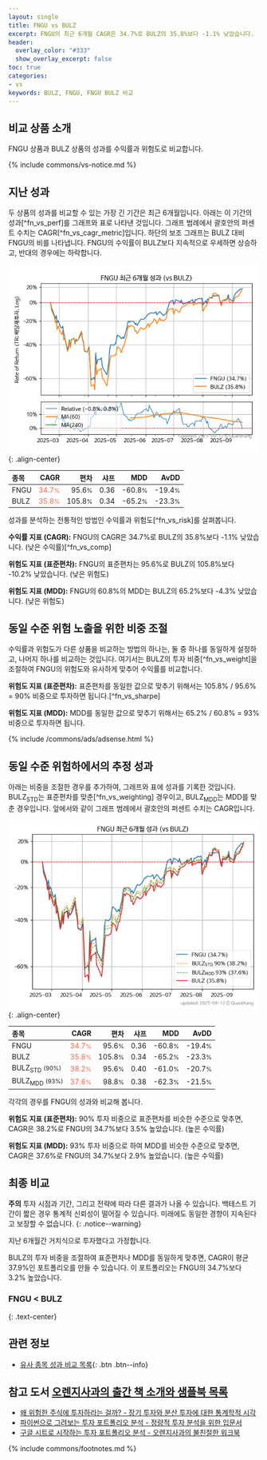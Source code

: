 ```yaml
---
layout: single
title: FNGU vs BULZ
excerpt: FNGU의 최근 6개월 CAGR은 34.7%로 BULZ의 35.8%보다 -1.1% 낮았습니다.
header:
  overlay_color: "#333"
  show_overlay_excerpt: false
toc: true
categories:
- vs
keywords: BULZ, FNGU, FNGU BULZ 비교
---
```


## 비교 상품 소개


FNGU 상품과 BULZ 상품의 성과를 수익률과 위험도로 비교합니다.





{% include commons/vs-notice.md %}

## 지난 성과

두 상품의 성과를 비교할 수 있는 가장 긴 기간은 최근 6개월입니다. 아래는 이 기간의 성과[^fn_vs_perf]를 그래프와 표로 나타낸 것입니다.
그래프 범례에서 괄호안의 퍼센트 수치는 CAGR[^fn_vs_cagr_metric]입니다.
하단의 보조 그래프는 BULZ 대비 FNGU의 비를 나타냅니다.
FNGU의 수익률이 BULZ보다 지속적으로 우세하면 상승하고, 반대의 경우에는 하락합니다.

![FNGU](/vs/images/fngu-vs-bulz_dual.png){: .align-center}

| **종목** | **CAGR** | **편차** | **샤프** | **MDD** | **AvDD** |
| :------------ | ------: | -----------: | -------: | ------: | -------: |
| FNGU | <span style="color: tomato">34.7<small>%</small></span> | 95.6<small>%</small> | 0.36 | -60.8<small>%</small> | -19.4<small>%</small> |
| BULZ | <span style="color: tomato">35.8<small>%</small></span> | 105.8<small>%</small> | 0.34 | -65.2<small>%</small> | -23.3<small>%</small> |

<!-- more -->


성과를 분석하는 전통적인 방법인 수익률과 위험도[^fn_vs_risk]를 살펴봅니다.

**수익률 지표 (CAGR):** FNGU의 CAGR은 34.7%로 BULZ의 35.8%보다 -1.1% 낮았습니다. (낮은 수익률)[^fn_vs_comp]

**위험도 지표 (표준편차):** FNGU의 표준편차는 95.6%로 BULZ의 105.8%보다 -10.2% 낮았습니다. (낮은 위험도)

**위험도 지표 (MDD):** FNGU의 60.8%의 MDD는 BULZ의 65.2%보다 -4.3% 낮았습니다. (낮은 위험도)



## 동일 수준 위험 노출을 위한 비중 조절

수익률과 위험도가 다른 상품을 비교하는 방법의 하나는, 둘 중 하나를 동일하게 설정하고, 나머지 하나를 비교하는 것입니다.
여기서는 BULZ의 투자 비중[^fn_vs_weight]을 조절하여 FNGU의 위험도와 유사하게 맞추어 수익률를 비교합니다.

**위험도 지표 (표준편차):** 표준편차를 동일한 값으로 맞추기 위해서는 105.8% / 95.6% = 90% 비중으로 투자하면 됩니다.[^fn_vs_sharpe]

**위험도 지표 (MDD):** MDD를 동일한 값으로 맞추기 위해서는 65.2% / 60.8% = 93% 비중으로 투자하면 됩니다.


{% include /commons/ads/adsense.html %}



## 동일 수준 위험하에서의 추정 성과

아래는 비중을 조절한 경우를 추가하여, 그래프와 표에 성과를 기록한 것입니다.
BULZ<sub>STD</sub>는 표준편차를 맞춘[^fn_vs_weighting] 경우이고, BULZ<sub>MDD</sub>는 MDD를 맞춘 경우입니다.
앞에서와 같이 그래프 범례에서 괄호안의 퍼센트 수치는 CAGR입니다.


![FNGU](/vs/images/fngu-vs-bulz.png){: .align-center}



| **종목** | **CAGR** | **편차** | **샤프** | **MDD** | **AvDD** |
| :------------ | ------: | -----------: | -------: | ------: | -------: |
| FNGU | <span style="color: tomato">34.7<small>%</small></span> | 95.6<small>%</small> | 0.36 | -60.8<small>%</small> | -19.4<small>%</small> |
| BULZ | <span style="color: tomato">35.8<small>%</small></span> | 105.8<small>%</small> | 0.34 | -65.2<small>%</small> | -23.3<small>%</small> |
| BULZ<sub>STD</sub> <small>(90%)</small> | <span style="color: tomato">38.2<small>%</small></span> | 95.6<small>%</small> | 0.40 | -61.0<small>%</small> | -20.7<small>%</small> |
| BULZ<sub>MDD</sub> <small>(93%)</small> | <span style="color: tomato">37.6<small>%</small></span> | 98.8<small>%</small> | 0.38 | -62.3<small>%</small> | -21.5<small>%</small> |



각각의 경우를 FNGU의 성과와 비교해 봅니다.

**위험도 지표 (표준편차):** 90% 투자 비중으로 표준편차를 비슷한 수준으로 맞추면, CAGR은 38.2%로 FNGU의 34.7%보다 3.5% 높았습니다. (높은 수익률)

**위험도 지표 (MDD):** 93% 투자 비중으로 하여 MDD를 비슷한 수준으로 맞추면, CAGR은 37.6%로 FNGU의 34.7%보다 2.9% 높았습니다. (높은 수익률)




## 최종 비교

**주의** 투자 시점과 기간, 그리고 전략에 따라 다른 결과가 나올 수 있습니다. 백테스트 기간이 짧은 경우 통계적 신뢰성이 떨어질 수 있습니다. 미래에도 동일한 경향이 지속된다고 보장할 수 없습니다.
{: .notice--warning}

지난 6개월간 거치식으로 투자했다고 가정합니다.

BULZ의 투자 비중을 조절하여 표준편차나 MDD를 동일하게 맞추면, CAGR이 평균 37.9%인 포트폴리오를 만들 수 있습니다.
이 포트폴리오는 FNGU의 34.7%보다 3.2% 높았습니다.

### FNGU &lt; BULZ
{: .text-center}


## 관련 정보

- [유사 종목 성과 비교 목록](/vs/){: .btn .btn--info}


## 참고 도서 [오렌지사과의 출간 책 소개와 샘플북 목록](https://kongdori.tistory.com/691)

- [왜 위험한 주식에 투자하라는 걸까? - 장기 투자와 분산 투자에 대한 통계학적 시각](https://kongdori.tistory.com/421)
- [파이썬으로 그려보는 투자 포트폴리오 분석  - 정량적 투자 분석을 위한 입문서](https://kongdori.tistory.com/643)
- [구글 시트로 시작하는 투자 포트폴리오 분석 - 오렌지사과의 불친절한 워크북](https://kongdori.tistory.com/449)

{% include commons/footnotes.md %}